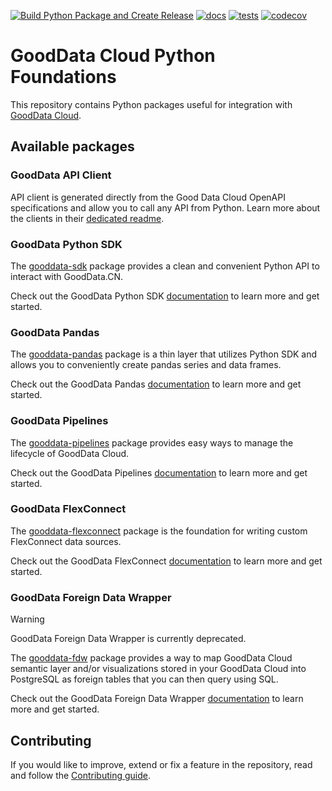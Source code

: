[![Build Python Package and Create Release](https://github.com/gooddata/gooddata-python-sdk/actions/workflows/build-release.yaml/badge.svg)](https://github.com/gooddata/gooddata-python-sdk/actions/workflows/build-release.yaml)
[![docs](https://github.com/gooddata/gooddata-python-sdk/actions/workflows/docs.yaml/badge.svg)](https://github.com/gooddata/gooddata-python-sdk/actions/workflows/docs.yaml)
[![tests](https://github.com/gooddata/gooddata-python-sdk/actions/workflows/tests.yaml/badge.svg)](https://github.com/gooddata/gooddata-python-sdk/actions/workflows/tests.yaml)
[![codecov](https://codecov.io/gh/gooddata/gooddata-python-sdk/branch/master/graph/badge.svg?token=9C602ASR4Q)](https://codecov.io/gh/gooddata/gooddata-python-sdk)

# GoodData Cloud Python Foundations

This repository contains Python packages useful for integration with [GoodData Cloud](https://www.gooddata.com/docs/cloud/).

## Available packages

### GoodData API Client

API client is generated directly from the Good Data Cloud OpenAPI specifications and allow you to call any API from
Python. Learn more about the clients in their [dedicated readme](./clients_README.md).

### GoodData Python SDK

The [gooddata-sdk](./gooddata-sdk) package provides a clean and convenient Python API to interact with GoodData.CN.

Check out the GoodData Python SDK [documentation](https://www.gooddata.com/docs/python-sdk) to learn more and get started.

### GoodData Pandas

The [gooddata-pandas](./gooddata-pandas) package is a thin layer that utilizes Python SDK and allows you to conveniently
create pandas series and data frames.

Check out the GoodData Pandas [documentation](https://gooddata-pandas.readthedocs.io/en/latest/) to learn more and get started.

### GoodData Pipelines

The [gooddata-pipelines](./gooddata-pipelines/) package provides easy ways to manage the lifecycle of GoodData Cloud.

Check out the GoodData Pipelines [documentation](https://www.gooddata.com/docs/python-sdk/latest/pipelines-overview/) to learn more and get started.

### GoodData FlexConnect

The [gooddata-flexconnect](./gooddata-flexconnect) package is the foundation for writing custom FlexConnect data sources.

Check out the GoodData FlexConnect [documentation](https://www.gooddata.com/docs/cloud/connect-data/create-data-sources/flexconnect/) to learn more and get started.

### GoodData Foreign Data Wrapper

> [!WARNING]
> GoodData Foreign Data Wrapper is currently deprecated.

The [gooddata-fdw](./gooddata-fdw) package provides a way
to map GoodData Cloud semantic layer and/or visualizations stored in your GoodData Cloud
into PostgreSQL as foreign tables that you can then query using SQL.

Check out the GoodData Foreign Data Wrapper [documentation](https://gooddata-fdw.readthedocs.io/en/latest/) to learn more and get started.

## Contributing

If you would like to improve, extend or fix a feature in the repository, read and follow the
[Contributing guide](./CONTRIBUTING.md).
